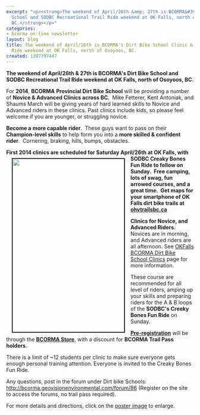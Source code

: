 ```yaml
---
excerpt: "<p><strong>The weekend of April/26th &amp; 27th is BCORMA&#39;s Dirt Bike
  School and SODBC Recreational Trail Ride weekend at OK Falls, north of Osoyoos,
  BC.</strong></p>"
categories:
- bcorma on-line newsletter
layout: blog
title: The weekend of April/26th is BCORMA's Dirt Bike School Clinic & SODBC Trail
  Ride weekend at OK Falls, north of Osoyoos, BC.
created: 1397797447
---
```

<p><strong>The weekend of April/26th &amp; 27th is BCORMA&#39;s Dirt Bike School and SODBC Recreational Trail Ride weekend at OK Falls, north of Osoyoos, BC.</strong></p>

<p>For <strong>2014</strong>, <strong>BCORMA</strong> <strong>Provincial Dirt Bike School</strong> will be providing a number of <strong>Novice &amp; Advanced Clinics across BC</strong>.&nbsp; Mike Fetterer, Kent Antoniak, and Shaums March will be giving years of hard learned skills to Novice and Advanced riders in these clinics. Past clinics include kids, so please feel welcome if you are younger, or struggling novice.</p>

<p><strong>Become a</strong> <strong>more capable rider</strong>.&nbsp; These guys want to pass on their <strong>Champion-level skills</strong> to help form you into a <strong>more skilled &amp; confident rider</strong>.&nbsp; Cornering, braking, hills, bumps, obstacles.</p>

<p><strong>First 2014 clinics are scheduled for Saturda</strong><img alt="" src="/sites/default/files/SCHOOL%20POSTER%20Ok%20Falls%202014_0.jpg" style="border-style:solid; border-width:2px; float:left; height:464px; margin:7px 15px; width:300px" /><strong>y April/26th at OK Falls, with SODBC Creaky Bones Fun Ride to follow on Sunday.&nbsp; Free camping, lots of swag, fun arrowed courses, and a great time.&nbsp; Get maps for your smartphone of OK Falls dirt bike trails at <a href="http://ohvtrailsbc.ca">ohvtrailsbc.ca</a></strong></p>

<p><strong>Clinics for </strong><strong>Novice, and Advanced Riders.</strong>&nbsp; Novices are in morning, and Advanced riders are all afternoon. See <a href="http://bcorma.ca/2014_okfalls_dirt_bike_school_clinic">OKFalls BCORMA Dirt Bike School Clinics</a> page for more information.</p>

<p>These course are recommended for all level of riders, amping up your skills and preparing riders for the A &amp; B loops of the <strong>SODBC&#39;s Creeky Bones Fun Ride</strong> on Sunday.</p>

<p><a href="http://bcorma.geovisionenvironmental.com/catalog/85"><strong>Pre-registration</strong></a> will be through the <a href="http://bcorma.geovisionenvironmental.com/catalog/85"><strong>BCORMA Store</strong></a>, with a discount for <strong>BCORMA Trail Pass holders</strong>.</p>

<p>There is a limit of ~12 students per clinic to make sure everyone gets enough personal training attention. Everyone is invited to the Creaky Bones Fun Ride.</p>

<p>Any questions, post in the forum under Dirt bike Schools: <a href="../../forum/86" rel="nofollow" title="http://bcorma.geovisionenvironmental.com/forum/86">http://bcorma.geovisionenvironmental.com/forum/86</a> (Register on the site to access the forums, no trail pass required).</p>

<p>For more details and directions, click on the <a href="/sites/default/files/SCHOOL%20POSTER%20Ok%20Falls%202014.jpg">poster image</a> to enlarge.</p>
